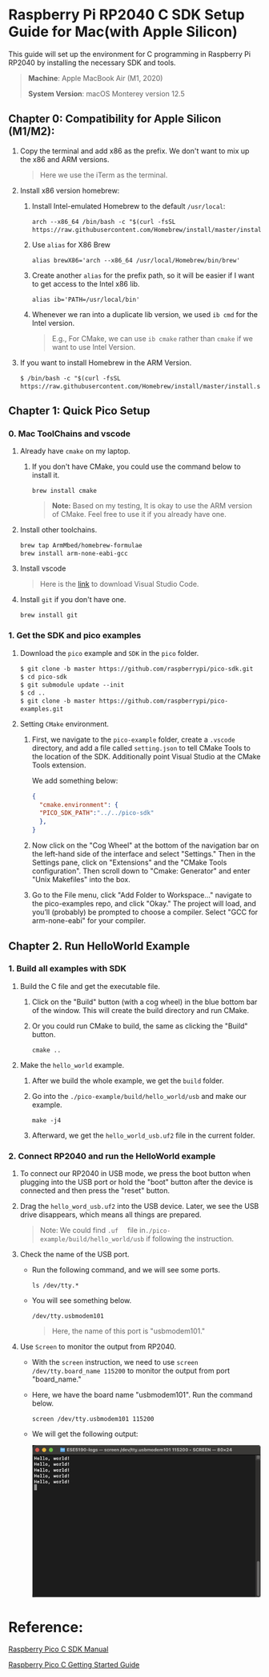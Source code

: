 

# Raspberry Pi RP2040 C SDK Setup Guide for Mac(with Apple Silicon)



This guide will set up the environment for C programming in Raspberry Pi RP2040 by installing the necessary SDK and tools. 

>**Machine**: Apple MacBook Air (M1, 2020)
>
>**System Version**: macOS Monterey version 12.5



## Chapter 0: Compatibility for Apple Silicon (M1/M2):

1. Copy the terminal and add x86 as the prefix. We don't want to mix up the x86 and ARM versions. 

   > Here we use the iTerm as the terminal.

2. Install x86 version homebrew:

   1. Install Intel-emulated Homebrew to the default `/usr/local`:

      ```shell
      arch --x86_64 /bin/bash -c "$(curl -fsSL https://raw.githubusercontent.com/Homebrew/install/master/install.sh)"
      ```

   2. Use `alias` for X86 Brew

      ```shell
      alias brewX86='arch --x86_64 /usr/local/Homebrew/bin/brew'
      ```

   3. Create another `alias` for the prefix path, so it will be easier if I want to get access to the Intel x86 lib.

      ```shell
      alias ib='PATH=/usr/local/bin'
      ```

   4. Whenever we ran into a duplicate lib version, we used `ib cmd` for the Intel version. 

      > E.g., For CMake, we can use `ib cmake` rather than `cmake` if we want to use Intel Version.

3. If you want to install Homebrew in the ARM Version.

   ```shell
   $ /bin/bash -c "$(curl -fsSL
   https://raw.githubusercontent.com/Homebrew/install/master/install.sh)"
   ```



## Chapter 1: Quick Pico Setup

### 0. Mac ToolChains and vscode

1. Already have `cmake` on my laptop.

    1. If you don't have CMake, you could use the command below to install it. 

        ```shell
        brew install cmake
        ```

        > **Note:** Based on my testing, It is okay to use the ARM version of CMake. Feel free to use it if you already have one.

2. Install other toolchains. 

   ```shell
   brew tap ArmMbed/homebrew-formulae
   brew install arm-none-eabi-gcc
   ```

3. Install vscode 

   > Here is the [link](https://code.visualstudio.com/download) to download Visual Studio Code.  

4. Install `git` if you don't have one. 

    ```shell
    brew install git
    ```

    

### 1.  Get the SDK and pico examples

1. Download the `pico` example and `SDK` in the `pico` folder. 

   ```shell
   $ git clone -b master https://github.com/raspberrypi/pico-sdk.git
   $ cd pico-sdk
   $ git submodule update --init
   $ cd ..
   $ git clone -b master https://github.com/raspberrypi/pico-examples.git
   ```

   

2. Setting `CMake` environment.

   1. First, we navigate to the `pico-example` folder, create a `.vscode` directory, and add a file called `setting.json` to tell CMake Tools to the location of the SDK. Additionally point Visual Studio at the CMake Tools extension.

      We add something below:

      ```json
      {
        "cmake.environment": {
        "PICO_SDK_PATH":"../../pico-sdk"
        },
      }
      ```

   2. Now click on the "Cog Wheel" at the bottom of the navigation bar on the left-hand side of the interface and select "Settings." Then in the Settings pane, click on "Extensions" and the "CMake Tools configuration". Then scroll down to "Cmake: Generator" and enter "Unix Makefiles" into the box.

   

   3. Go to the File menu, click "Add Folder to Workspace..." navigate to the pico-examples repo, and click "Okay." The project will load, and you’ll (probably) be prompted to choose a compiler. Select "GCC for arm-none-eabi" for your compiler.



## Chapter 2. Run HelloWorld Example 

### 1. Build all examples with SDK  

1. Build the C file and get the executable file. 

   1. Click on the "Build" button (with a cog wheel) in the blue bottom bar of the window. This will create the build directory and run CMake.

   2. Or you could run CMake to build, the same as clicking the "Build" button.

      ```shell
      cmake ..
      ```

      

2. Make the `hello_world` example.

   1. After we build the whole example, we get the `build` folder.

   2. Go into the `./pico-example/build/hello_world/usb` and make our example.

      ```shell
      make -j4
      ```

   3. Afterward, we get the `hello_world_usb.uf2` file in the current folder.   



### 2. Connect RP2040 and run the HelloWorld example

1. To connect our RP2040 in USB mode, we press the boot button when plugging into the USB port or hold the "boot" button after the device is connected and then press the "reset" button.

2. Drag the `hello_word_usb.uf2` into the USB device. Later, we see the USB drive disappears, which means all things are prepared. 

   > Note: We could find `.uf  ` file in`./pico-example/build/hello_world/usb` if following the instruction. 



3. Check the name of the USB port. 

   - Run the following command, and we will see some ports. 

     ```shell
     ls /dev/tty.*
     ```

   - You will see something below.

     ```shell
     /dev/tty.usbmodem101
     ```

     > Here, the name of this port is "usbmodem101."

7. Use `Screen` to monitor the output from RP2040. 

   - With the `screen` instruction, we need to use `screen /dev/tty.board_name 115200` to monitor the output from port "board_name."

   - Here, we have the board name "usbmodem101". Run the command below.

     ```shell
     screen /dev/tty.usbmodem101 115200
     ```

   - We will get the following output:

     ![HelloWorld Example](./assets/fig1.png)
     
     



# Reference:

[Raspberry Pico C SDK Manual](https://datasheets.raspberrypi.com/pico/raspberry-pi-pico-c-sdk.pdf)

[Raspberry Pico C Getting Started Guide](https://datasheets.raspberrypi.com/pico/getting-started-with-pico.pdf)

